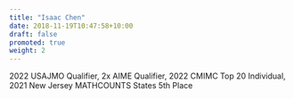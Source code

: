 ```yaml
---
title: "Isaac Chen"
date: 2018-11-19T10:47:58+10:00
draft: false
promoted: true
weight: 2
---
```


2022 USAJMO Qualifier, 2x AIME Qualifier, 2022 CMIMC Top 20 Individual, 2021 New Jersey MATHCOUNTS States 5th Place 

